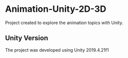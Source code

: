 # Animation-Unity-2D-3D
Project created to explore the animation topics with Unity.

## Unity Version
The project was developed using Unity 2019.4.21f1